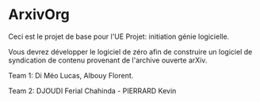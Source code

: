 # ArxivOrg

Ceci est le projet de base pour l'UE Projet: initiation génie logicielle.

Vous devrez développer le logiciel de zéro afin de construire 
un logiciel de syndication de contenu provenant de l'archive ouverte arXiv.

Team 1:
Di Méo Lucas,
Albouy Florent.

Team 2: DJOUDI Ferial Chahinda - PIERRARD Kevin
